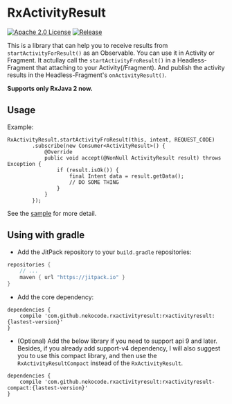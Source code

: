 # RxActivityResult
[![Apache 2.0 License](https://img.shields.io/badge/license-Apache%202.0-blue.svg?style=flat)](http://www.apache.org/licenses/LICENSE-2.0.html) [![Release](https://img.shields.io/github/release/nekocode/RxActivityResult.svg?label=Jitpack)](https://jitpack.io/#nekocode/RxActivityResult)

This is a library that can help you to receive results from `startActivityForResult()` as an Observable. You can use it in Activity or Fragment. It actullay call the `startActivityFroResult()` in a Headless-Fragment that attaching to your Activity(/Fragment). And publish the activity results in the Headless-Fragment's `onActivityResult()`.

**Supports only RxJava 2 now.**

## Usage

Example:

```
RxActivityResult.startActivityFroResult(this, intent, REQUEST_CODE)
        .subscribe(new Consumer<ActivityResult>() {
            @Override
            public void accept(@NonNull ActivityResult result) throws Exception {
                if (result.isOk()) {
                    final Intent data = result.getData();
                    // DO SOME THING
                }
            }
        });
```

See the [sample](sample/src/main/java/cn/nekocode/rxactivityresult/sample/MainActivity.java) for more detail.

## Using with gradle
- Add the JitPack repository to your `build.gradle` repositories:

```gradle
repositories {
    // ...
    maven { url "https://jitpack.io" }
}
```

- Add the core dependency:

```
dependencies {
    compile 'com.github.nekocode.rxactivityresult:rxactivityresult:{lastest-version}'
}
```

- (Optional) Add the below library if you need to support api 9 and later. Besides, if you already add support-v4 dependency, I will also suggest you to use this compact library, and then use the `RxActivityResultCompact` instead of the `RxActivityResult`.

```
dependencies {
    compile 'com.github.nekocode.rxactivityresult:rxactivityresult-compact:{lastest-version}'
}
```
